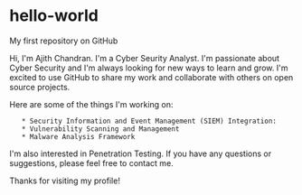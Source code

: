 # hello-world
My first repository on GitHub

Hi, I'm Ajith Chandran. I'm a Cyber Seurity Analyst. I'm passionate about Cyber Security and I'm always looking for new ways to learn and grow. I'm excited to use GitHub to share my work and collaborate with others on open source projects.

Here are some of the things I'm working on:

       * Security Information and Event Management (SIEM) Integration: 
       * Vulnerability Scanning and Management
       * Malware Analysis Framework
       
I'm also interested in Penetration Testing. If you have any questions or suggestions, please feel free to contact me.

Thanks for visiting my profile!
 
       
